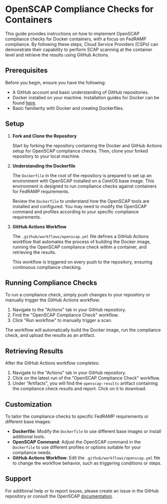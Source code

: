 # OpenSCAP Compliance Checks for Containers

This guide provides instructions on how to implement OpenSCAP compliance checks for Docker containers, with a focus on FedRAMP compliance. By following these steps, Cloud Service Providers (CSPs) can demonstrate their capability to perform SCAP scanning at the container level and retrieve the results using GitHub Actions.

## Prerequisites

Before you begin, ensure you have the following:

- A GitHub account and basic understanding of GitHub repositories.
- Docker installed on your machine. Installation guides for Docker can be found [here](https://docs.docker.com/get-docker/).
- Basic familiarity with Docker and creating Dockerfiles.

## Setup

1. **Fork and Clone the Repository**

   Start by forking the repository containing the Docker and GitHub Actions setup for OpenSCAP compliance checks. Then, clone your forked repository to your local machine.

2. **Understanding the Dockerfile**

   The `Dockerfile` in the root of the repository is prepared to set up an environment with OpenSCAP installed on a CentOS base image. This environment is designed to run compliance checks against containers for FedRAMP requirements.

   Review the `Dockerfile` to understand how the OpenSCAP tools are installed and configured. You may need to modify the OpenSCAP command and profiles according to your specific compliance requirements.

3. **GitHub Actions Workflow**

   The `.github/workflows/openscap.yml` file defines a GitHub Actions workflow that automates the process of building the Docker image, running the OpenSCAP compliance check within a container, and retrieving the results.

   This workflow is triggered on every push to the repository, ensuring continuous compliance checking.

## Running Compliance Checks

To run a compliance check, simply push changes to your repository or manually trigger the GitHub Actions workflow:

1. Navigate to the "Actions" tab in your GitHub repository.
2. Find the "OpenSCAP Compliance Check" workflow.
3. Click "Run workflow" to manually trigger a scan.

The workflow will automatically build the Docker image, run the compliance check, and upload the results as an artifact.

## Retrieving Results

After the GitHub Actions workflow completes:

1. Navigate to the "Actions" tab in your GitHub repository.
2. Click on the latest run of the "OpenSCAP Compliance Check" workflow.
3. Under "Artifacts", you will find the `openscap-results` artifact containing the compliance check results and report. Click on it to download.

## Customization

To tailor the compliance checks to specific FedRAMP requirements or different base images:

- **Dockerfile**: Modify the `Dockerfile` to use different base images or install additional tools.
- **OpenSCAP Command**: Adjust the OpenSCAP command in the `Dockerfile` to use different profiles or options suitable for your compliance needs.
- **GitHub Actions Workflow**: Edit the `.github/workflows/openscap.yml` file to change the workflow behavior, such as triggering conditions or steps.

## Support

For additional help or to report issues, please create an issue in the GitHub repository or consult the OpenSCAP [documentation](https://www.open-scap.org/documentation/).

